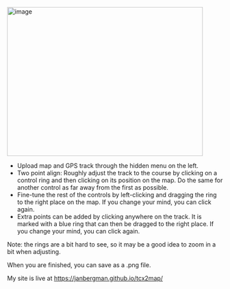 <img width="457" height="348" alt="image" src="https://github.com/user-attachments/assets/c5f0ef62-c5e3-49f6-a5be-6d046f6acdc2" />

* Upload map and GPS track through the hidden menu on the left.
* Two point align: Roughly adjust the track to the course by clicking on a control ring and then clicking on its position on the map. Do the same for another control as far away from the first as possible.
* Fine-tune the rest of the controls by left-clicking and dragging the ring to the right place on the map. If you change your mind, you can click again.
* Extra points can be added by clicking anywhere on the track. It is marked with a blue ring that can then be dragged to the right place. If you change your mind, you can click again.

Note: the rings are a bit hard to see, so it may be a good idea to zoom in a bit when adjusting.

When you are finished, you can save as a .png file.

My site is live at https://janbergman.github.io/tcx2map/
